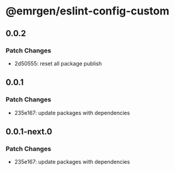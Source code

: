 # @emrgen/eslint-config-custom

## 0.0.2

### Patch Changes

- 2d50555: reset all package publish

## 0.0.1

### Patch Changes

- 235e167: update packages with dependencies

## 0.0.1-next.0

### Patch Changes

- 235e167: update packages with dependencies

